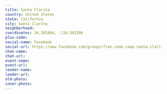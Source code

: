 ```yaml
---
title: Santa Clarita
country: United States
state: California
city: Santa Clarita
neighborhood: 
coordinates: 34.391664, -118.542586
plus-code:
social-name: Facebook
social-url: https://www.facebook.com/groups/free.code.camp.santa.clarita
chat-name:
chat-url:
event-name:
event-url:
leader-name:
leader-url:
old-photo: 
cover-photo:
---
```

